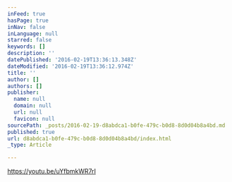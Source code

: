 ```yaml
---
inFeed: true
hasPage: true
inNav: false
inLanguage: null
starred: false
keywords: []
description: ''
datePublished: '2016-02-19T13:36:13.348Z'
dateModified: '2016-02-19T13:36:12.974Z'
title: ''
author: []
authors: []
publisher:
  name: null
  domain: null
  url: null
  favicon: null
sourcePath: _posts/2016-02-19-d8abdca1-b0fe-479c-b0d8-8d0d04b8a4bd.md
published: true
url: d8abdca1-b0fe-479c-b0d8-8d0d04b8a4bd/index.html
_type: Article

---
```

https://youtu.be/uYfbmkWR7rI